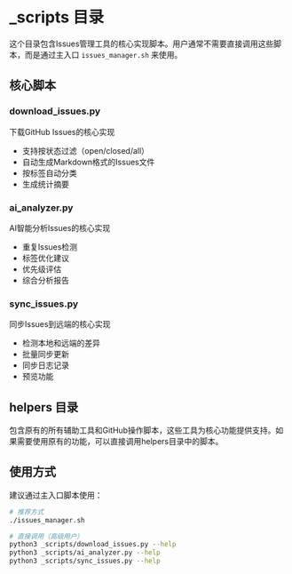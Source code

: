 # _scripts 目录

这个目录包含Issues管理工具的核心实现脚本。用户通常不需要直接调用这些脚本，而是通过主入口 `issues_manager.sh` 来使用。

## 核心脚本

### download_issues.py
下载GitHub Issues的核心实现
- 支持按状态过滤（open/closed/all）
- 自动生成Markdown格式的Issues文件
- 按标签自动分类
- 生成统计摘要

### ai_analyzer.py  
AI智能分析Issues的核心实现
- 重复Issues检测
- 标签优化建议
- 优先级评估
- 综合分析报告

### sync_issues.py
同步Issues到远端的核心实现
- 检测本地和远端的差异
- 批量同步更新
- 同步日志记录
- 预览功能

## helpers 目录

包含原有的所有辅助工具和GitHub操作脚本，这些工具为核心功能提供支持。如果需要使用原有的功能，可以直接调用helpers目录中的脚本。

## 使用方式

建议通过主入口脚本使用：
```bash
# 推荐方式
./issues_manager.sh

# 直接调用（高级用户）
python3 _scripts/download_issues.py --help
python3 _scripts/ai_analyzer.py --help  
python3 _scripts/sync_issues.py --help
```
